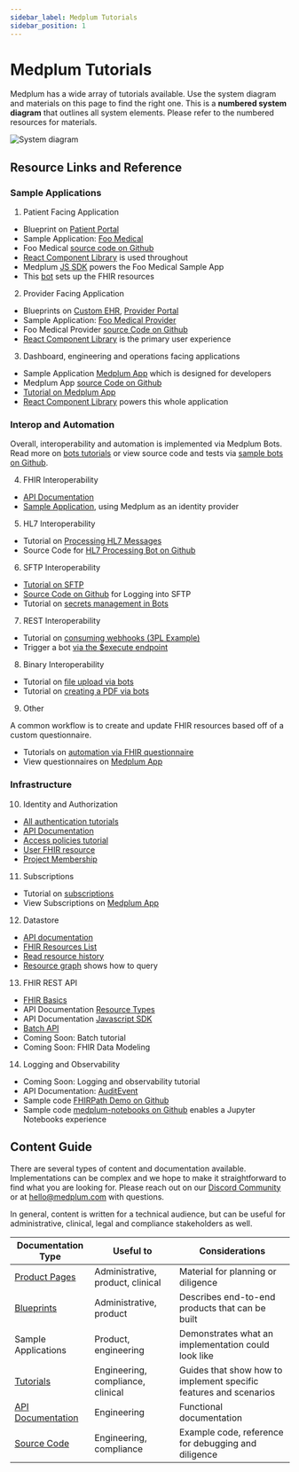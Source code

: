 ```yaml
---
sidebar_label: Medplum Tutorials
sidebar_position: 1
---
```


# Medplum Tutorials

Medplum has a wide array of tutorials available. Use the system diagram and materials on this page to find the right one. This is a **numbered system diagram** that outlines all system elements. Please refer to the numbered resources for materials.

![System diagram](/img/tutorials/detailed-medplum-system-diagram.png)

## Resource Links and Reference

### Sample Applications

1. Patient Facing Application

- Blueprint on [Patient Portal](/blueprints/patient-portal)
- Sample Application: [Foo Medical](/blueprints/patient-portal)
- Foo Medical [source code on Github](https://github.com/medplum/foomedical)
- [React Component Library](/docs/api/react-components) is used throughout
- Medplum [JS SDK](/docs/sdk) powers the Foo Medical Sample App
- This [bot](https://github.com/medplum/medplum-demo-bots/blob/main/src/examples/sample-account-setup.ts) sets up the FHIR resources

2. Provider Facing Application

- Blueprints on [Custom EHR](/blueprints/custom-ehr), [Provider Portal](/blueprints/provider-portal)
- Sample Application: [Foo Medical Provider](https://provider.foomedical.com/)
- Foo Medical Provider [source Code on Github](https://github.com/medplum/foomedical-provider)
- [React Component Library](/docs/api/react-components) is the primary user experience

3. Dashboard, engineering and operations facing applications

- Sample Application [Medplum App](https://app.medplum.com) which is designed for developers
- Medplum App [source Code on Github](https://github.com/medplum/medplum/tree/main/packages/app)
- [Tutorial on Medplum App](/docs/tutorials/app)
- [React Component Library](/docs/api/react-components) powers this whole application

### Interop and Automation

Overall, interoperability and automation is implemented via Medplum Bots. Read more on [bots tutorials](/docs/tutorials/bots) or view source code and tests via [sample bots on Github](https://github.com/medplum/medplum-demo-bots).

4. FHIR Interoperability

- [API Documentation](/docs/api/fhir)
- [Sample Application](https://github.com/medplum/medplum-oauth-demo), using Medplum as an identity provider

5. HL7 Interoperability

- Tutorial on [Processing HL7 Messages](/docs/tutorials/bots/hl7-into-fhir)
- Source Code for [HL7 Processing Bot on Github](https://github.com/medplum/medplum-demo-bots/blob/main/src/examples/hl7-bot.ts)

6. SFTP Interoperability

- [Tutorial on SFTP](/docs/tutorials/bots/file-uploads#sftp-uploads)
- [Source Code on Github](https://github.com/medplum/medplum-demo-bots/blob/main/src/examples/sftp-upload.ts) for Logging into SFTP
- Tutorial on [secrets management in Bots](/docs/tutorials/bots/bot-secrets)

7. REST Interoperability

- Tutorial on [consuming webhooks (3PL Example)](/docs/tutorials/bots/logistics-into-ehr)
- Trigger a bot [via the $execute endpoint](/docs/tutorials/bots/bot-basics#using-the-execute-endpoint)

8. Binary Interoperability

- Tutorial on [file upload via bots](/docs/tutorials/bots/file-uploads)
- Tutorial on [creating a PDF via bots](/docs/tutorials/bots/creating-a-pdf)

9. Other

A common workflow is to create and update FHIR resources based off of a custom questionnaire.

- Tutorials on [automation via FHIR questionnaire](/docs/tutorials/bots/bot-for-questionnaire-response)
- View questionnaires on [Medplum App](https://app.medplum.com/Questionnaire)

### Infrastructure

10. Identity and Authorization

- [All authentication tutorials](/docs/tutorials/authentication-and-security)
- [API Documentation](/docs/api/oauth)
- [Access policies tutorial](/docs/tutorials/security/access-control)
- [User FHIR resource](/docs/api/fhir/medplum/user)
- [Project Membership](/docs/api/fhir/medplum/projectmembership)

11. Subscriptions

- Tutorial on [subscriptions](/docs/tutorials/api-basics/publish-and-subscribe)
- View Subscriptions on [Medplum App](https://app.medplum.com/Subscription)

12. Datastore

- [API documentation](/docs/api)
- [FHIR Resources List](/docs/api/fhir/resources)
- [Read resource history](/docs/sdk/classes/MedplumClient#readhistory)
- [Resource graph](/docs/sdk/classes/MedplumClient#readresourcegraph) shows how to query

13. FHIR REST API

- [FHIR Basics](/docs/fhir-basics)
- API Documentation [Resource Types](/docs/api/fhir/resources)
- API Documentation [Javascript SDK](/docs/sdk/classes/MedplumClient)
- [Batch API](/docs/sdk/classes/MedplumClient#batch)
- Coming Soon: Batch tutorial
- Coming Soon: FHIR Data Modeling

14. Logging and Observability

- Coming Soon: Logging and observability tutorial
- API Documentation: [AuditEvent](/docs/api/fhir/resources/auditevent)
- Sample code [FHIRPath Demo on Github](https://github.com/medplum/medplum-fhirpath-demo)
- Sample code [medplum-notebooks on Github](https://github.com/medplum/medplum-notebooks) enables a Jupyter Notebooks experience

## Content Guide

There are several types of content and documentation available. Implementations can be complex and we hope to make it straightforward to find what you are looking for. Please reach out on our [Discord Community](https://discord.gg/UBAWwvrVeN) or at hello@medplum.com with questions.

In general, content is written for a technical audience, but can be useful for administrative, clinical, legal and compliance stakeholders as well.

| Documentation Type                                                       | Useful to                         | Considerations                                                    |
| ------------------------------------------------------------------------ | --------------------------------- | ----------------------------------------------------------------- |
| [Product Pages](/products)                                               | Administrative, product, clinical | Material for planning or diligence                                |
| [Blueprints](/blueprints)                                                | Administrative, product           | Describes end-to-end products that can be built                   |
| Sample Applications                                                      | Product, engineering              | Demonstrates what an implementation could look like               |
| [Tutorials](/docs/tutorials)                                             | Engineering, compliance, clinical | Guides that show how to implement specific features and scenarios |
| [API Documentation](/docs/api)                                           | Engineering                       | Functional documentation                                          |
| [Source Code](https://github.com/medplum?q=&type=public&language=&sort=) | Engineering, compliance           | Example code, reference for debugging and diligence               |
